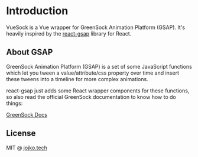 # Introduction
VueSock is a Vue wrapper for GreenSock Animation Platform (GSAP). It's heavily inspired by the [react-gsap](https://bitworking.github.io/react-gsap/) library for React. 

## About GSAP
GreenSock Animation Platform (GSAP) is a set of some JavaScript functions which let you tween a value/attribute/css property over time and insert these tweens into a timeline for more complex animations.

react-gsap just adds some React wrapper components for these functions, so also read the official GreenSock documentation to know how to do things:

[GreenSock Docs](https://greensock.com/docs/)

## License
MIT @ [jojko.tech](https://jojko.tech)
